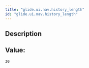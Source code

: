 ```yaml
---
title: "glide.ui.nav.history_length"
id: "glide.ui.nav.history_length"
---
```

## Description



## Value: 
```
30
```
